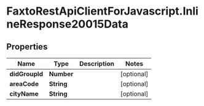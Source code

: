 # FaxtoRestApiClientForJavascript.InlineResponse20015Data

## Properties
Name | Type | Description | Notes
------------ | ------------- | ------------- | -------------
**didGroupId** | **Number** |  | [optional] 
**areaCode** | **String** |  | [optional] 
**cityName** | **String** |  | [optional] 


